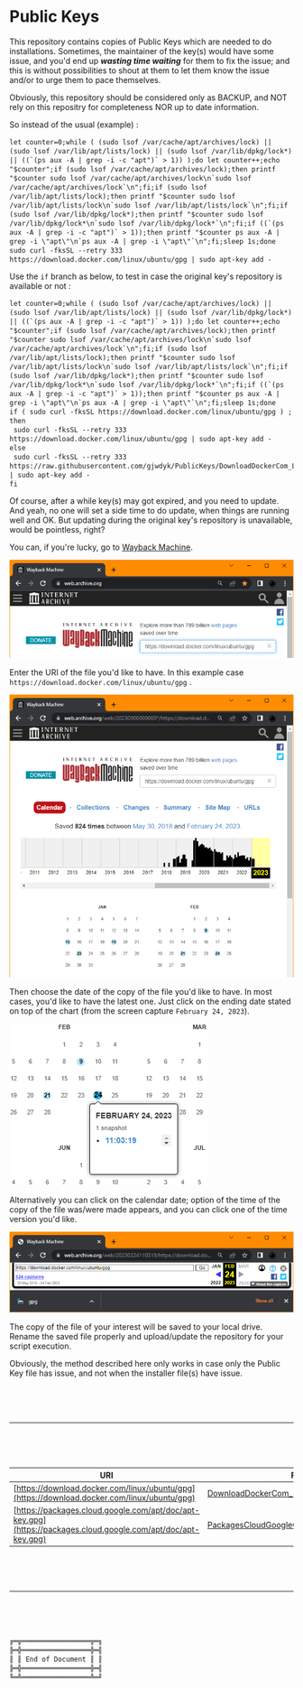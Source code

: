 # Public Keys

This repository contains copies of Public Keys which are needed to do installations.
Sometimes, the maintainer of the key(s) would have some issue, and you'd end up ***wasting time waiting*** for them to fix the issue; and this is without possibilities to shout at them to let them know the issue and/or to urge them to pace themselves.

Obviously, this repository should be considered only as BACKUP, and NOT rely on this repositry for completeness NOR up to date information.

So instead of the usual (example) :

```
let counter=0;while ( (sudo lsof /var/cache/apt/archives/lock) || (sudo lsof /var/lib/apt/lists/lock) || (sudo lsof /var/lib/dpkg/lock*) || ((`(ps aux -A | grep -i -c "apt")` > 1)) );do let counter++;echo "$counter";if (sudo lsof /var/cache/apt/archives/lock);then printf "$counter sudo lsof /var/cache/apt/archives/lock\n`sudo lsof /var/cache/apt/archives/lock`\n";fi;if (sudo lsof /var/lib/apt/lists/lock);then printf "$counter sudo lsof /var/lib/apt/lists/lock\n`sudo lsof /var/lib/apt/lists/lock`\n";fi;if (sudo lsof /var/lib/dpkg/lock*);then printf "$counter sudo lsof /var/lib/dpkg/lock*\n`sudo lsof /var/lib/dpkg/lock*`\n";fi;if ((`(ps aux -A | grep -i -c "apt")` > 1));then printf "$counter ps aux -A | grep -i \"apt\"\n`ps aux -A | grep -i \"apt\"`\n";fi;sleep 1s;done
sudo curl -fksSL --retry 333 https://download.docker.com/linux/ubuntu/gpg | sudo apt-key add -
```

Use the `if` branch as below, to test in case the original key's repository is available or not :

```
let counter=0;while ( (sudo lsof /var/cache/apt/archives/lock) || (sudo lsof /var/lib/apt/lists/lock) || (sudo lsof /var/lib/dpkg/lock*) || ((`(ps aux -A | grep -i -c "apt")` > 1)) );do let counter++;echo "$counter";if (sudo lsof /var/cache/apt/archives/lock);then printf "$counter sudo lsof /var/cache/apt/archives/lock\n`sudo lsof /var/cache/apt/archives/lock`\n";fi;if (sudo lsof /var/lib/apt/lists/lock);then printf "$counter sudo lsof /var/lib/apt/lists/lock\n`sudo lsof /var/lib/apt/lists/lock`\n";fi;if (sudo lsof /var/lib/dpkg/lock*);then printf "$counter sudo lsof /var/lib/dpkg/lock*\n`sudo lsof /var/lib/dpkg/lock*`\n";fi;if ((`(ps aux -A | grep -i -c "apt")` > 1));then printf "$counter ps aux -A | grep -i \"apt\"\n`ps aux -A | grep -i \"apt\"`\n";fi;sleep 1s;done
if ( sudo curl -fksSL https://download.docker.com/linux/ubuntu/gpg ) ; then
 sudo curl -fksSL --retry 333 https://download.docker.com/linux/ubuntu/gpg | sudo apt-key add -
else
 sudo curl -fksSL --retry 333 https://raw.githubusercontent.com/gjwdyk/PublicKeys/DownloadDockerCom_LinuxUbuntu_gpg | sudo apt-key add -
fi
```

Of course, after a while key(s) may got expired, and you need to update.
And yeah, no one will set a side time to do update, when things are running well and OK.
But updating during the original key's repository is unavailable, would be pointless, right?

You can, if you're lucky, go to [Wayback Machine](https://web.archive.org/).

![Wayback Machine Entry](WaybackMachineEntry.png)

Enter the URI of the file you'd like to have. In this example case `https://download.docker.com/linux/ubuntu/gpg` .

![Wayback Machine Date](WaybackMachineDate.png)

Then choose the date of the copy of the file you'd like to have.
In most cases, you'd like to have the latest one.
Just click on the ending date stated on top of the chart (from the screen capture `February 24, 2023`).

![Wayback Machine Time](WaybackMachineTime.png)

Alternatively you can click on the calendar date; option of the time of the copy of the file was/were made appears, and you can click one of the time version you'd like.

![Wayback Machine Save](WaybackMachineSave.png)

The copy of the file of your interest will be saved to your local drive.
Rename the saved file properly and upload/update the repository for your script execution.

Obviously, the method described here only works in case only the Public Key file has issue, and not when the installer file(s) have issue.

<br><br><br>

***

<br><br><br>

| URI | File |
| --- | --- |
| [https://download.docker.com/linux/ubuntu/gpg](https://download.docker.com/linux/ubuntu/gpg) | [DownloadDockerCom_LinuxUbuntu_gpg](DownloadDockerCom_LinuxUbuntu_gpg) |
| [https://packages.cloud.google.com/apt/doc/apt-key.gpg](https://packages.cloud.google.com/apt/doc/apt-key.gpg) | [PackagesCloudGoogleCom_AptDoc_AptKey.gpg](PackagesCloudGoogleCom_AptDoc_AptKey.gpg) |



<br><br><br>

***

<br><br><br>
```
╔═╦═════════════════╦═╗
╠═╬═════════════════╬═╣
║ ║ End of Document ║ ║
╠═╬═════════════════╬═╣
╚═╩═════════════════╩═╝
```
<br><br><br>


